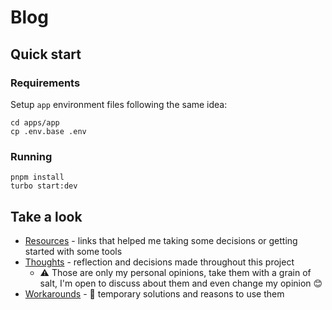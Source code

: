 # Blog

## Quick start

### Requirements

Setup `app` environment files following the same idea:

```
cd apps/app
cp .env.base .env
```

### Running

```
pnpm install
turbo start:dev
```

## Take a look

- [Resources](./docs/resources.md) - links that helped me taking some decisions or getting started with some tools
- [Thoughts](./docs/thoughts/) - reflection and decisions made throughout this project
  - ⚠️ Those are only my personal opinions, take them with a grain of salt, I'm open to discuss about them and even change my opinion 😊
- [Workarounds](./docs/workarounds.md) - 🚧 temporary solutions and reasons to use them
